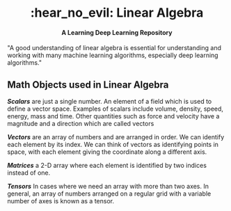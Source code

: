 <h1 align="center">
    :hear_no_evil: Linear Algebra
</h1>

<h4 align="center">
	A Learning Deep Learning Repository
</h4>

"A good understanding of linear algebra is essential for understanding and working with many machine learning algorithms, especially deep learning algorithms."

## Math Objects used in Linear Algebra

***Scalars*** are just a single number. An element of a field which is used to define a vector space. Examples of scalars include volume, density, speed, energy, mass and time. Other quantities such as force and velocity have a magnitude and a direction which are called vectors

***Vectors*** are an array of numbers and are arranged in order. We can identify each element by its index. We can think of vectors as identifying points in space, with each element giving the coordinate along a different axis.

***Matrices*** a 2-D array where each element is identified by two indices instead of one.

***Tensors*** In cases where we need an array with more than two axes. In general, an array of numbers arranged on a regular grid with a variable number of axes is known as a tensor.